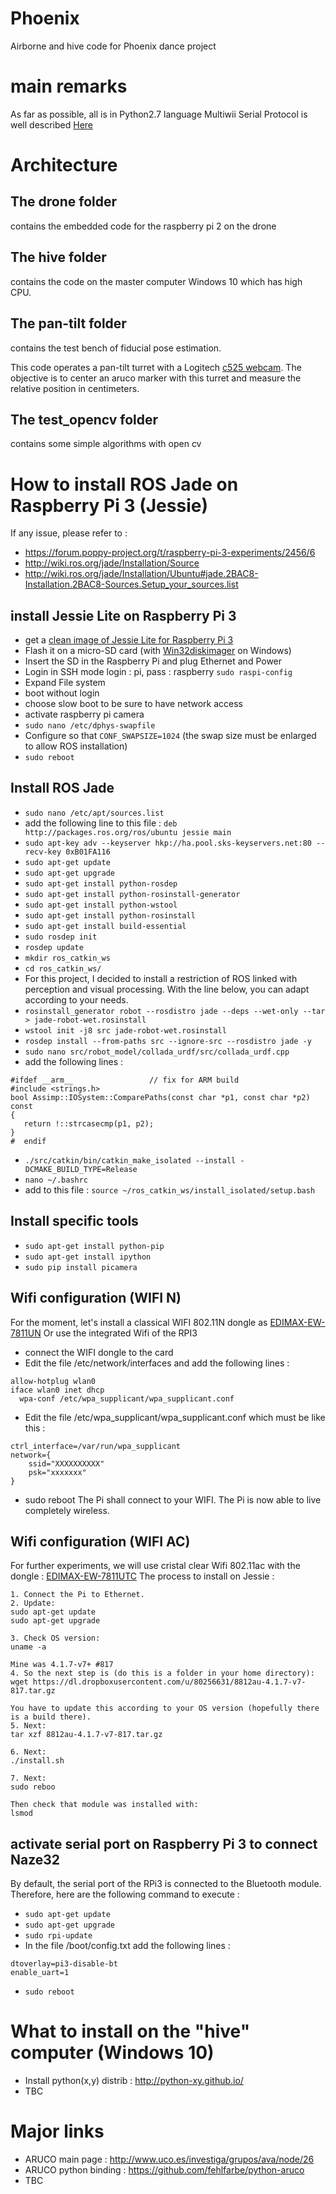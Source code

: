 # Phoenix
Airborne and hive code for Phoenix dance project

# main remarks
As far as possible, all is in Python2.7 language
Multiwii Serial Protocol is well described [Here](http://www.multiwii.com/wiki/index.php?title=Multiwii_Serial_Protocol)

# Architecture
## The drone folder
contains the embedded code for the raspberry pi 2 on the drone

## The hive folder
contains the code on the master computer Windows 10 which has high CPU.

## The pan-tilt folder
contains the test bench of fiducial pose estimation.

This code operates a pan-tilt turret with a Logitech [c525 webcam](http://www.logitech.fr/fr-fr/product/hd-webcam-c525). The objective is to center an aruco marker with this turret and measure the relative position in centimeters.

## The test_opencv folder
contains some simple algorithms with open cv

# How to install ROS Jade on Raspberry Pi 3 (Jessie)

If any issue, please refer to :
- https://forum.poppy-project.org/t/raspberry-pi-3-experiments/2456/6
- http://wiki.ros.org/jade/Installation/Source
- http://wiki.ros.org/jade/Installation/Ubuntu#jade.2BAC8-Installation.2BAC8-Sources.Setup_your_sources.list

## install Jessie Lite on Raspberry Pi 3
- get a [clean image of Jessie Lite for Raspberry Pi 3](https://downloads.raspberrypi.org/raspbian_lite_latest)
- Flash it on a micro-SD card (with [Win32diskimager](https://sourceforge.net/projects/win32diskimager/) on Windows)
- Insert the SD in the Raspberry Pi and plug Ethernet and Power
- Login in SSH mode login : pi, pass : raspberry
```sudo raspi-config```
- Expand File system
- boot without login
- choose slow boot to be sure to have network access
- activate raspberry pi camera
- ```sudo nano /etc/dphys-swapfile```
- Configure so that ```CONF_SWAPSIZE=1024``` (the swap size must be enlarged to allow ROS installation)
- ```sudo reboot```

## Install ROS Jade
- ```sudo nano /etc/apt/sources.list```
- add the following line to this file : ```deb http://packages.ros.org/ros/ubuntu jessie main```
- ```sudo apt-key adv --keyserver hkp://ha.pool.sks-keyservers.net:80 --recv-key 0xB01FA116```
- ```sudo apt-get update```
- ```sudo apt-get upgrade```
- ```sudo apt-get install python-rosdep```
- ```sudo apt-get install python-rosinstall-generator```
- ```sudo apt-get install python-wstool```
- ```sudo apt-get install python-rosinstall```
- ```sudo apt-get install build-essential```
- ```sudo rosdep init```
- ```rosdep update```
- ```mkdir ros_catkin_ws```
- ```cd ros_catkin_ws/```
- For this project, I decided to install a restriction of ROS linked with perception and visual processing. With the line below, you can adapt according to your needs.
- ```rosinstall_generator robot --rosdistro jade --deps --wet-only --tar > jade-robot-wet.rosinstall```
- ```wstool init -j8 src jade-robot-wet.rosinstall```
- ```rosdep install --from-paths src --ignore-src --rosdistro jade -y```
- ```sudo nano src/robot_model/collada_urdf/src/collada_urdf.cpp```
- add the following lines :

```
#ifdef __arm__                 // fix for ARM build
#include <strings.h>
bool Assimp::IOSystem::ComparePaths(const char *p1, const char *p2) const
{
   return !::strcasecmp(p1, p2);
}
#  endif
```
- ```./src/catkin/bin/catkin_make_isolated --install -DCMAKE_BUILD_TYPE=Release```
- ```nano ~/.bashrc```
- add to this file : ```source ~/ros_catkin_ws/install_isolated/setup.bash```

## Install specific tools
- ```sudo apt-get install python-pip```
- ```sudo apt-get install ipython```
- ```sudo pip install picamera```

## Wifi configuration (WIFI N)
For the moment, let's install a classical WIFI 802.11N dongle as [EDIMAX-EW-7811UN](https://www.amazon.fr/Edimax-EW-7811UN-Nano-Adaptateur-sans/dp/B003MTTJOY) Or use the integrated Wifi of the RPI3
- connect the WIFI dongle to the card
- Edit the file /etc/network/interfaces and add the following lines :
```
allow-hotplug wlan0
iface wlan0 inet dhcp
  wpa-conf /etc/wpa_supplicant/wpa_supplicant.conf
```
- Edit the file /etc/wpa_supplicant/wpa_supplicant.conf which must be like this :
```
ctrl_interface=/var/run/wpa_supplicant
network={
    ssid="XXXXXXXXXX"
    psk="xxxxxxx"
}
```
- sudo reboot
The Pi shall connect to your WIFI. The Pi is now able to live completely wireless.

## Wifi configuration (WIFI AC)
For further experiments, we will use cristal clear Wifi 802.11ac with the dongle :
[EDIMAX-EW-7811UTC](https://www.amazon.fr/Edimax-EW-7811UTC-Adaptateur-Wi-Fi-Noir/dp/B00GMY40T0/ref=sr_1_5?s=computers&ie=UTF8&qid=1464621556&sr=1-5)
The process to install on Jessie : 
```
1. Connect the Pi to Ethernet.
2. Update:
sudo apt-get update
sudo apt-get upgrade

3. Check OS version:
uname -a

Mine was 4.1.7-v7+ #817
4. So the next step is (do this is a folder in your home directory):
wget https://dl.dropboxusercontent.com/u/80256631/8812au-4.1.7-v7-817.tar.gz

You have to update this according to your OS version (hopefully there is a build there).
5. Next:
tar xzf 8812au-4.1.7-v7-817.tar.gz

6. Next:
./install.sh

7. Next:
sudo reboo

Then check that module was installed with:
lsmod
```
## activate serial port on Raspberry Pi 3 to connect Naze32
By default, the serial port of the RPi3 is connected to the Bluetooth module. Therefore, here are the following command to execute :
- ```sudo apt-get update```
- ```sudo apt-get upgrade```
- ```sudo rpi-update```
- In the file /boot/config.txt add the following lines :
```
dtoverlay=pi3-disable-bt
enable_uart=1
```
- ```sudo reboot```


# What to install on the "hive" computer (Windows 10)
- Install python(x,y) distrib : http://python-xy.github.io/
- TBC

# Major links
- ARUCO main page : http://www.uco.es/investiga/grupos/ava/node/26
- ARUCO python binding : https://github.com/fehlfarbe/python-aruco
- TBC
